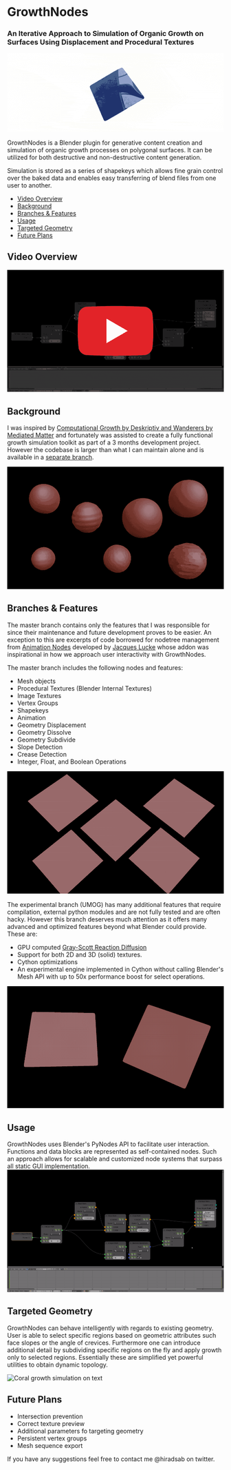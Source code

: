 
# GrowthNodes

### An Iterative Approach to Simulation of Organic Growth on Surfaces Using Displacement and Procedural Textures

![Compilation](https://raw.githubusercontent.com/hsab/GrowthNodes/gifs/gifs/compil.gif)

GrowthNodes is a Blender plugin for generative content creation and simulation of organic growth processes on polygonal surfaces. It can be utilized for both destructive and non-destructive content generation.

Simulation is stored as a series of shapekeys which allows fine grain control over the baked data and enables easy transferring of blend files from one user to another.

 - [Video Overview](#video-overview)
 - [Background](#background)
 - [Branches & Features](#branches--features)
 - [Usage](#usage)
 - [Targeted Geometry](#targeted-geometry)
 - [Future Plans](#future-plans)

## Video Overview

<a href="https://youtu.be/FAKYwJyKOMM" rel="nofollow" target="_blank"><img src="https://raw.githubusercontent.com/hsab/GrowthNodes/gifs/gifs/playvid.gif" alt="Watch video" style="max-width:100%;"></a>

## Background

I was inspired by [Computational Growth by Deskriptiv and Wanderers by Mediated Matter](http://matter.media.mit.edu/environments/details/wanderers-wearables-for-interplanetary-pilgrims) and fortunately was assisted to create a fully functional growth simulation toolkit as part of a 3 months development project. However the codebase is larger than what I can maintain alone and is available in a [separate branch](https://github.com/hsab/GrowthNodes/tree/experimental). 

![Created with master branch](https://raw.githubusercontent.com/hsab/GrowthNodes/gifs/gifs/spheres.gif)

## Branches & Features

The master branch contains only the features that I was responsible for since their maintenance and future development proves to be easier. An exception to this are excerpts of code  borrowed for nodetree management from [Animation Nodes](https://github.com/JacquesLucke/animation_nodes) developed by [Jacques Lucke](https://twitter.com/jacqueslucke?lang=en) whose addon was inspirational in how we approach user interactivity with GrowthNodes.

The master branch includes the following nodes and features:

 - Mesh objects
 - Procedural Textures (Blender Internal Textures)
 - Image Textures
 - Vertex Groups
 - Shapekeys
 - Animation
 - Geometry Displacement
 - Geometry Dissolve
 - Geometry Subdivide
 - Slope Detection
 - Crease Detection
 - Integer, Float, and Boolean Operations

![Created with master branch](https://raw.githubusercontent.com/hsab/GrowthNodes/gifs/gifs/plane1.gif)

The experimental branch (UMOG) has many additional features that require compilation, external python modules and are not fully tested and are often hacky. However this branch deserves much attention as it offers many advanced and optimized features beyond what Blender could provide. These are:

 - GPU computed [Gray-Scott Reaction Diffusion](https://mrob.com/pub/comp/xmorphia/)
 - Support for both 2D and 3D (solid) textures. 
 - Cython optimizations
 - An experimental engine implemented in Cython without calling Blender's Mesh API with up to 50x performance boost for select operations.

![Created with experimental RD](https://raw.githubusercontent.com/hsab/GrowthNodes/gifs/gifs/plane2.gif)


## Usage

GrowthNodes uses Blender's PyNodes API to facilitate user interaction. Functions and data blocks are represented as self-contained nodes. Such an approach allows for scalable and customized node systems that surpass all static GUI implementation. 
 ![enter image description here](https://raw.githubusercontent.com/hsab/GrowthNodes/gifs/gifs/nodes.gif)

## Targeted Geometry

GrowthNodes can behave intelligently with regards to existing geometry. User is able to select specific regions based on geometric attributes such face slopes or the angle of crevices. Furthermore one can introduce additional detail by subdividing specific regions on the fly and apply growth only to selected regions. Essentially these are simplified yet powerful utilities to obtain dynamic topology.

![Coral growth simulation on text](https://raw.githubusercontent.com/hsab/GrowthNodes/gifs/gifs/suz.gif)
 
## Future Plans

 - Intersection prevention
 - Correct texture preview
 - Additional parameters fo targeting geometry
 - Persistent vertex groups
 - Mesh sequence export

If you have any suggestions feel free to contact me @hiradsab on twitter.
